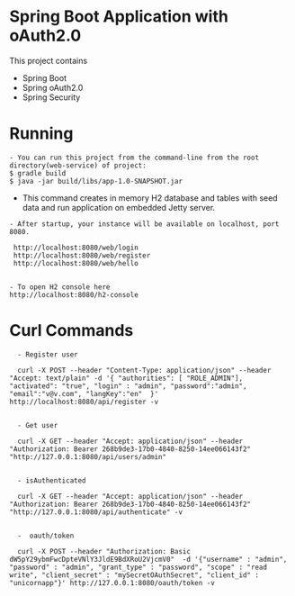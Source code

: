 # Spring Boot Application with oAuth2.0

This project contains

- Spring Boot 
- Spring  oAuth2.0
- Spring Security



# Running

    - You can run this project from the command-line from the root directory(web-service) of project:
    $ gradle build
    $ java -jar build/libs/app-1.0-SNAPSHOT.jar
   

   - This command creates in memory H2 database and tables with seed data and run application on embedded Jetty server.



    - After startup, your instance will be available on localhost, port 8080.
 
     http://localhost:8080/web/login
     http://localhost:8080/web/register
     http://localhost:8080/web/hello


    - To open H2 console here
    http://localhost:8080/h2-console
  




# Curl Commands

      - Register user
      
      curl -X POST --header "Content-Type: application/json" --header "Accept: text/plain" -d '{ "authorities": [ "ROLE_ADMIN"], "activated": "true", "login" : "admin", "password":"admin", "email":"v@v.com", "langKey":"en"  }' http://localhost:8080/api/register -v
      
   
      - Get user
      
      curl -X GET --header "Accept: application/json" --header "Authorization: Bearer 268b9de3-17b0-4840-8250-14ee066143f2" "http://127.0.0.1:8080/api/users/admin"
      
   
      - isAuthenticated
     
      curl -X GET --header "Accept: application/json" --header "Authorization: Bearer 268b9de3-17b0-4840-8250-14ee066143f2" "http://127.0.0.1:8080/api/authenticate" -v
      

      -  oauth/token
 
      curl -X POST --header "Authorization: Basic dW5pY29ybmFwcDpteVNlY3JldE9BdXRoU2VjcmV0"  -d '{"username" : "admin", "password" : "admin", "grant_type" : "password", "scope" : "read write", "client_secret" : "mySecretOAuthSecret", "client_id" : "unicornapp"}' http://127.0.0.1:8080/oauth/token -v
   
   
   
   
   
    



